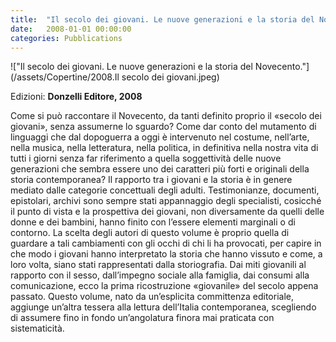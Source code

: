```yaml
---
title:  "Il secolo dei giovani. Le nuove generazioni e la storia del Novecento."
date:   2008-01-01 00:00:00
categories: Pubblications
---
```


!["Il secolo dei giovani. Le nuove generazioni e la storia del Novecento."](/assets/Copertine/2008.Il secolo dei giovani.jpeg)

Edizioni: **Donzelli Editore, 2008**

Come si può raccontare il Novecento, da tanti definito proprio il «secolo dei giovani», senza assumerne lo sguardo? Come dar conto del mutamento di linguaggi che dal dopoguerra a oggi è intervenuto nel costume, nell’arte, nella musica, nella letteratura, nella politica, in definitiva nella nostra vita di tutti i giorni senza far riferimento a quella soggettività delle nuove generazioni che sembra essere uno dei caratteri più forti e originali della storia contemporanea? Il rapporto tra i giovani e la storia è in genere mediato dalle categorie concettuali degli adulti. Testimonianze, documenti, epistolari, archivi sono sempre stati appannaggio degli specialisti, cosicché il punto di vista e la prospettiva dei giovani, non diversamente da quelli delle donne e dei bambini, hanno finito con l’essere elementi marginali o di contorno. La scelta degli autori di questo volume è proprio quella di guardare a tali cambiamenti con gli occhi di chi li ha provocati, per capire in che modo i giovani hanno interpretato la storia che hanno vissuto e come, a loro volta, siano stati rappresentati dalla storiografia. Dai miti giovanili al rapporto con il sesso, dall’impegno sociale alla famiglia, dai consumi alla comunicazione, ecco la prima ricostruzione «giovanile» del secolo appena passato. Questo volume, nato da un’esplicita committenza editoriale, aggiunge un’altra tessera alla lettura dell’Italia contemporanea, scegliendo di assumere fino in fondo un’angolatura finora mai praticata con sistematicità.

